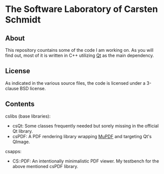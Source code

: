 The Software Laboratory of Carsten Schmidt
==========================================

About
-----

This repository countains some of the code I am working on.
As you will find out, most of it is written in C++ utilizing [Qt](http://qt-project.org/) as the main dependency.

License
-------

As indicated in the various source files, the code is licensed under a 3-clause BSD license.

Contents
--------

cslibs (base libraries):

* csQt: Some classes frequently needed but sorely missing in the official Qt library.
* csPDF: A PDF rendering library wrapping [MuPDF](http://www.mupdf.com/) and targeting Qt's QImage.

csapps:

* CS::PDF: An intentionally minimalistic PDF viewer. My testbench for the above mentioned csPDF library.
